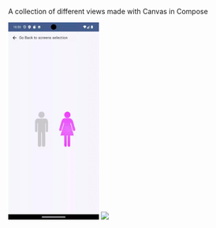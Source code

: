 A collection of different views made with Canvas in Compose

<img height="400" src="https://github.com/ukhanyov/CanvasWorkshop/blob/master/gif_gender_picker.gif" />  <img height="400" src="https://github.com/ukhanyov/CanvasWorkshop/blob/master/gif_weight_picker.gif" />
